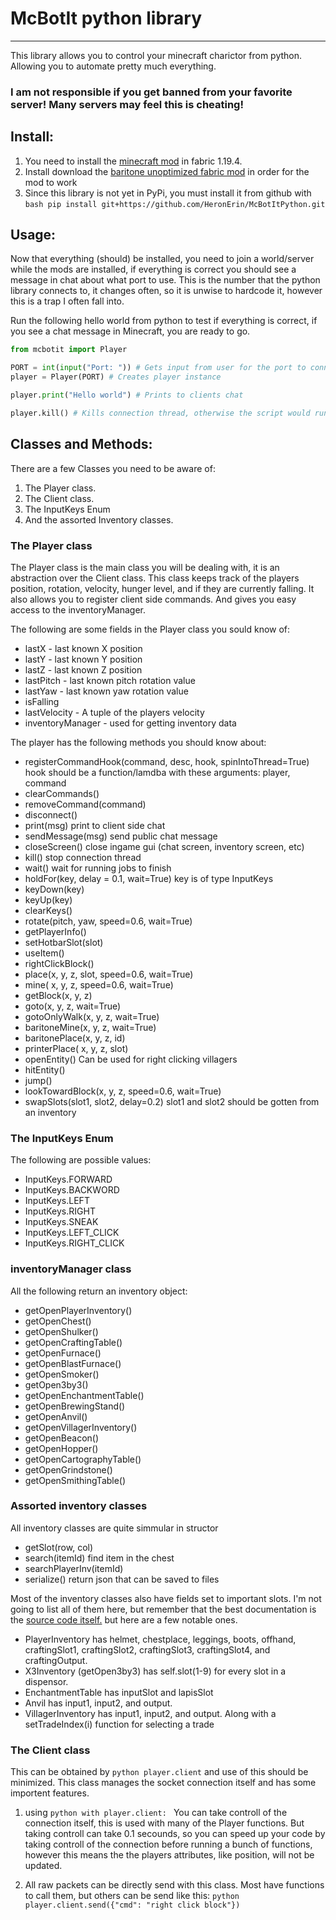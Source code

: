 # McBotIt python library
-----------------

This library allows you to control your minecraft charictor from python. Allowing you to automate pretty much everything.


### I am not responsible if you get banned from your favorite server! Many servers may feel this is cheating!



## Install: 
1. You need to install the [minecraft mod](https://github.com/HeronErin/McBotit/releases/tag/release) in fabric 1.19.4. 
2. Install download the [baritone unoptimized fabric mod](https://github.com/cabaletta/baritone/releases/download/v1.9.3/baritone-unoptimized-fabric-1.9.3.jar) in order for the mod to work
3. Since this library is not yet in PyPi, you must install it from github with ```bash
pip install git+https://github.com/HeronErin/McBotItPython.git``` 

## Usage:
Now that everything (should) be installed, you need to join a world/server while the mods are installed, if everything is correct you should see a message in chat about what port to use. This is the number that the python library connects to, it changes often, so it is unwise to hardcode it, however this is a trap I often fall into. 

Run the following hello world from python to test if everything is correct, if you see a chat message in Minecraft, you are ready to go. 
```python
from mcbotit import Player

PORT = int(input("Port: ")) # Gets input from user for the port to connect to
player = Player(PORT) # Creates player instance

player.print("Hello world") # Prints to clients chat

player.kill() # Kills connection thread, otherwise the script would run forever. 
```

## Classes and Methods:

There are a few Classes you need to be aware of:

1. The Player class.
2. The Client class.
3. The InputKeys Enum
4. And the assorted Inventory classes.


### The Player class
The Player class is the main class you will be dealing with, it is an abstraction over the Client class. This class keeps track of the players position, rotation, velocity, hunger level, and if they are currently falling. It also allows you to register client side commands. And gives you easy access to the inventoryManager.

The following are some fields in the Player class you sould know of:

* lastX - last known X position
* lastY - last known Y position
* lastZ - last known Z position
* lastPitch - last known pitch rotation value
* lastYaw - last known yaw rotation value
* isFalling
* lastVelocity - A tuple of the players velocity
* inventoryManager - used for getting inventory data

The player has the following methods you should know about:

*  registerCommandHook(command, desc, hook, spinIntoThread=True)
	hook should be a function/lamdba with these arguments: player, command
*  clearCommands()
*  removeCommand(command)
*  disconnect()
*  print(msg)
	print to client side chat
*  sendMessage(msg)
	send public chat message
*  closeScreen()
	close ingame gui (chat screen, inventory screen, etc)
*  kill()
	stop connection thread
*  wait()
	wait for running jobs to finish
*  holdFor(key, delay = 0.1, wait=True)
	key is of type InputKeys
*  keyDown(key)
*  keyUp(key)
*  clearKeys()
*  rotate(pitch, yaw, speed=0.6, wait=True)
*  getPlayerInfo()
*  setHotbarSlot(slot)
*  useItem()
*  rightClickBlock()
*  place(x, y, z, slot, speed=0.6, wait=True)
*  mine( x, y, z, speed=0.6, wait=True)
*  getBlock(x, y, z)
*  goto(x, y, z, wait=True)
*  gotoOnlyWalk(x, y, z, wait=True)
*  baritoneMine(x, y, z, wait=True)
*  baritonePlace(x, y, z, id)
*  printerPlace( x, y, z, slot)
*  openEntity()
	Can be used for right clicking villagers
*  hitEntity()
*  jump()
*  lookTowardBlock(x, y, z, speed=0.6, wait=True)
*  swapSlots(slot1, slot2, delay=0.2)
	slot1 and slot2 should be gotten from an inventory 

### The InputKeys Enum
The following are possible values:

* InputKeys.FORWARD
* InputKeys.BACKWORD
* InputKeys.LEFT
* InputKeys.RIGHT
* InputKeys.SNEAK
* InputKeys.LEFT_CLICK
* InputKeys.RIGHT_CLICK


### inventoryManager class
All the following return an inventory object:

* getOpenPlayerInventory()
* getOpenChest()
* getOpenShulker()
* getOpenCraftingTable()
* getOpenFurnace()
* getOpenBlastFurnace()
* getOpenSmoker()
* getOpen3by3()
* getOpenEnchantmentTable()
* getOpenBrewingStand()
* getOpenAnvil()
* getOpenVillagerInventory()
* getOpenBeacon()
* getOpenHopper()
* getOpenCartographyTable()
* getOpenGrindstone()
* getOpenSmithingTable()

### Assorted inventory classes
All inventory classes are quite simmular in structor

* getSlot(row, col)
* search(itemId) find item in the chest
* searchPlayerInv(itemId)
* serialize() return json that can be saved to files

Most of the inventory classes also have fields set to important slots. I'm not going to list all of them here, but remember that the best documentation is the [source code itself.](https://github.com/HeronErin/McBotItPython/blob/main/mcbotit/inventoryHelper.py#L81) but here are a few notable ones. 

* PlayerInventory has helmet, chestplace, leggings, boots, offhand, craftingSlot1, craftingSlot2, craftingSlot3, craftingSlot4, and craftingOutput.
* X3Inventory (getOpen3by3) has self.slot(1-9) for every slot in a dispensor.
* EnchantmentTable has inputSlot and lapisSlot
* Anvil has input1, input2, and output.
* VillagerInventory has input1, input2, and output. Along with a setTradeIndex(i) function for selecting a trade

### The Client class
This can be obtained by ```python player.client```   and use of this should be minimized. This class manages the socket connection itself and has some importent features.

1. using ```python with player.client: ```   You can take controll of the connection itself, this is used with many of the Player functions. But taking controll can take 0.1 secounds, so you can speed up your code by taking controll of the connection before running a bunch of functions, however this means the the players attributes, like position, will not be updated. 

2. All raw packets can be directly send with this class. Most have functions to call them, but others can be send like this: ```python 
player.client.send({"cmd": "right click block"})```